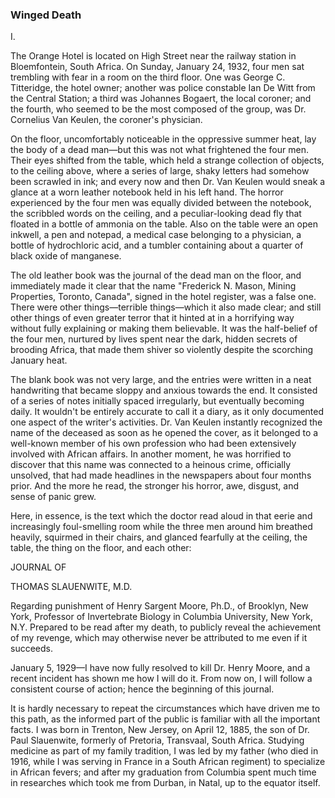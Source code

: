 ### Winged Death

I.

The Orange Hotel is located on High Street near the railway station in Bloemfontein, South Africa. On Sunday, January 24, 1932, four men sat trembling with fear in a room on the third floor. One was George C. Titteridge, the hotel owner; another was police constable Ian De Witt from the Central Station; a third was Johannes Bogaert, the local coroner; and the fourth, who seemed to be the most composed of the group, was Dr. Cornelius Van Keulen, the coroner's physician.

On the floor, uncomfortably noticeable in the oppressive summer heat, lay the body of a dead man—but this was not what frightened the four men. Their eyes shifted from the table, which held a strange collection of objects, to the ceiling above, where a series of large, shaky letters had somehow been scrawled in ink; and every now and then Dr. Van Keulen would sneak a glance at a worn leather notebook held in his left hand. The horror experienced by the four men was equally divided between the notebook, the scribbled words on the ceiling, and a peculiar-looking dead fly that floated in a bottle of ammonia on the table. Also on the table were an open inkwell, a pen and notepad, a medical case belonging to a physician, a bottle of hydrochloric acid, and a tumbler containing about a quarter of black oxide of manganese.

The old leather book was the journal of the dead man on the floor, and immediately made it clear that the name "Frederick N. Mason, Mining Properties, Toronto, Canada", signed in the hotel register, was a false one. There were other things—terrible things—which it also made clear; and still other things of even greater terror that it hinted at in a horrifying way without fully explaining or making them believable. It was the half-belief of the four men, nurtured by lives spent near the dark, hidden secrets of brooding Africa, that made them shiver so violently despite the scorching January heat.

The blank book was not very large, and the entries were written in a neat handwriting that became sloppy and anxious towards the end. It consisted of a series of notes initially spaced irregularly, but eventually becoming daily. It wouldn't be entirely accurate to call it a diary, as it only documented one aspect of the writer's activities. Dr. Van Keulen instantly recognized the name of the deceased as soon as he opened the cover, as it belonged to a well-known member of his own profession who had been extensively involved with African affairs. In another moment, he was horrified to discover that this name was connected to a heinous crime, officially unsolved, that had made headlines in the newspapers about four months prior. And the more he read, the stronger his horror, awe, disgust, and sense of panic grew.

Here, in essence, is the text which the doctor read aloud in that eerie and increasingly foul-smelling room while the three men around him breathed heavily, squirmed in their chairs, and glanced fearfully at the ceiling, the table, the thing on the floor, and each other:

JOURNAL OF

THOMAS SLAUENWITE, M.D.

Regarding punishment of Henry Sargent Moore, Ph.D., of Brooklyn, New York, Professor of Invertebrate Biology in Columbia University, New York, N.Y. Prepared to be read after my death, to publicly reveal the achievement of my revenge, which may otherwise never be attributed to me even if it succeeds.

January 5, 1929—I have now fully resolved to kill Dr. Henry Moore, and a recent incident has shown me how I will do it. From now on, I will follow a consistent course of action; hence the beginning of this journal.

It is hardly necessary to repeat the circumstances which have driven me to this path, as the informed part of the public is familiar with all the important facts. I was born in Trenton, New Jersey, on April 12, 1885, the son of Dr. Paul Slauenwite, formerly of Pretoria, Transvaal, South Africa. Studying medicine as part of my family tradition, I was led by my father (who died in 1916, while I was serving in France in a South African regiment) to specialize in African fevers; and after my graduation from Columbia spent much time in researches which took me from Durban, in Natal, up to the equator itself.